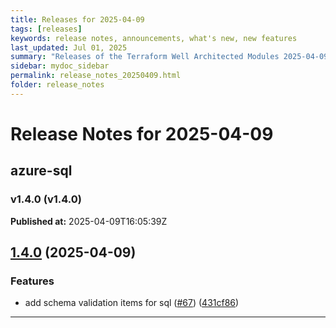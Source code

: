 ```yaml
---
title: Releases for 2025-04-09
tags: [releases]
keywords: release notes, announcements, what's new, new features
last_updated: Jul 01, 2025
summary: "Releases of the Terraform Well Architected Modules 2025-04-09"
sidebar: mydoc_sidebar
permalink: release_notes_20250409.html
folder: release_notes
---
```


# Release Notes for 2025-04-09

## azure-sql
### v1.4.0 (v1.4.0)
**Published at:** 2025-04-09T16:05:39Z

## [1.4.0](https://github.com/CloudNationHQ/terraform-azure-sql/compare/v1.3.0...v1.4.0) (2025-04-09)


### Features

* add schema validation items for sql ([#67](https://github.com/CloudNationHQ/terraform-azure-sql/issues/67)) ([431cf86](https://github.com/CloudNationHQ/terraform-azure-sql/commit/431cf869bf5e55f91d51756ed360649537b4931d))

---

